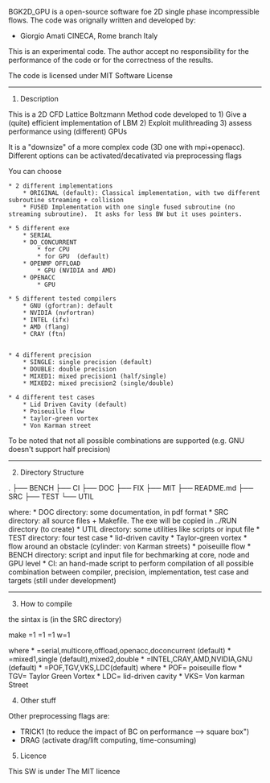 BGK2D_GPU is a open-source software foe 2D single phase incompressible flows.
The code was orignally written and developed by:

* Giorgio Amati		CINECA, Rome branch	Italy

This is an experimental code. The author accept no responsibility
for the performance of the code or for the correctness of the results.

The code is licensed under MIT Software License 


------------------------------------------------------------------------------
1) Description

This is a 2D CFD Lattice Boltzmann Method code developed to 
	1) Give a (quite) efficient implementation of LBM
 	2) Exploit mulithreading
  	3) assess performance using (different) GPUs 

It is a "downsize" of a more complex code (3D one with mpi+openacc). 
Different options can be activated/decativated via preprocessing flags

You can choose

	* 2 different implementations 
  		* ORIGINAL (default): Classical implementation, with two different subroutine streaming + collision
  		* FUSED Implementation with one single fused subroutine (no streaming subroutine).  It asks for less BW but it uses pointers.

	* 5 different exe
  		* SERIAL 
  		* DO_CONCURRENT
  			* for CPU 
			* for GPU  (default)
  		* OPENMP OFFLOAD 
			* GPU (NVIDIA and AMD)
  		* OPENACC
   			* GPU 

	* 5 different tested compilers
		* GNU (gfortran): default
  		* NVIDIA (nvfortran)
  		* INTEL (ifx)
  		* AMD (flang)
  		* CRAY (ftn)
 

	* 4 different precision 
  		* SINGLE: single precision (default)
  		* DOUBLE: double precision
  		* MIXED1: mixed precision1 (half/single)
  		* MIXED2: mixed precision2 (single/double)

	* 4 different test cases
		* Lid Driven Cavity (default)
		* Poiseuille flow
		* taylor-green vortex
		* Von Karman street

To be noted that not all possible combinations are supported (e.g. GNU doesn't support half precision)

------------------------------------------------------------------------------
2) Directory Structure

.
├── BENCH
├── CI
├── DOC
├── FIX
├── MIT
├── README.md
├── SRC
├── TEST
└── UTIL

where:
	* DOC directory: some documentation, in pdf format
	* SRC directory: all source files + Makefile. The exe will be copied in ../RUN directory (to create)
	* UTIL directory: some utilities like scripts or input file
	* TEST directory: four test case
	  * lid-driven cavity
	  * Taylor-green vortex
	  * flow around an obstacle (cylinder: von Karman streets)
	  * poiseuille flow
	* BENCH directory: script and input file for bechmarking at core, node and GPU level
	* CI: an hand-made script to perform compilation of all possible combination between compiler, precision, implementation, test case and targets (still under development)

------------------------------------------------------------------------------
3) How to compile

the sintax is (in the SRC directory)

make <target> <precision>=1 <compiler>=1 <version>=1 w<testcase>=1 

where 
	* <target>=serial,multicore,offload,openacc,doconcurrent (default)
	* <precision>=mixed1,single (default),mixed2,double
	* <compiler>=INTEL,CRAY,AMD,NVIDIA,GNU (default)
	* <testcase>=POF,TGV,VKS,LDC(default) where
		* POF= poiseuille flow
		* TGV= Taylor Green Vortex
		* LDC= lid-driven cavity
		* VKS= Von karman Street
	

4) Other stuff

Other preprocessing flags are:

* TRICK1 (to reduce the impact of BC on performance --> square box")
* DRAG (activate drag/lift computing, time-consuming)

5) Licence

This SW is under The MIT licence

